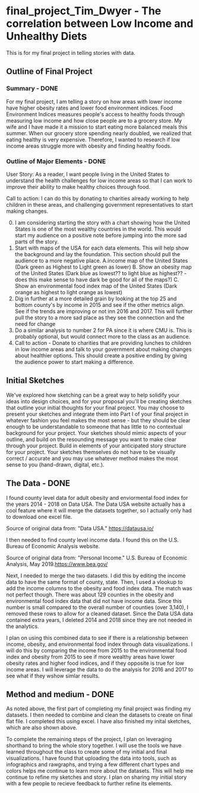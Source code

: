 # final_project_Tim_Dwyer - The correlation between Low Income and Unhealthy Diets
This is for my final project in telling stories with data.

## Outline of Final Project

### Summary - DONE
For my final project, I am telling a story on how areas with lower income have higher obesity rates and lower food environment indices. Food Environment Indices measures people's access to healthy foods through measuring low income and how close people are to a grocery store. My wife and I have made it a mission to start eating more balanced meals this summer. When our grocery store spending nearly doubled, we realized that eating healthy is very expensive. Therefore, I wanted to research if low income areas struggle more with obesity and finding healthy foods.

### Outline of Major Elements - DONE

User Story:
As a reader, I want people living in the United States to understand the health challenges for low income areas so that I can work to improve their ability to make healthy choices through food.

Call to action:
I can do this by donating to charities already working to help children in these areas, and challenging government representatives to start making changes.

0. I am considering starting the story with a chart showing how the United States is one of the most wealthy countries in the world. This would start my audience on a positive note before jumping into the more sad parts of the story.
1. Start with maps of the USA for each data elements. This will help show the background and lay the foundation. This section should pull the audience to a more negative place.
    A.income map of the United States (Dark green as Highest to Light green as lower)
    B. Show an obesity map of the United States (Dark blue as lowest?? to light blue as highest?? - does this make sense to have dark be good for all of the maps?)
    C. Show an environmental food index map of the United States (Dark orange as highest to light orange as lowest)
2. Dig in further at a more detailed grain by looking at the top 25 and bottom county's by income in 2015 and see if the other metrics align. See if the trends are improving or not inn 2016 and 2017. This will further pull the story to a more sad place as they see the connection and the need for change
3. Do a similar analysis to number 2 for PA since it is where CMU is. This is probably optional, but would connect more to the class as an audience.
4. Call to action - Donate to charities that are providing lunches to children in low income areas and talk to your government about making changes about healthier options. This should create a positive ending by giving the audience power to start making a difference.


## Initial Sketches

We've explored how sketching can be a great way to help solidify your ideas into design choices, and for your proposal you'll be creating sketches that outline your initial thoughts for your final project.  You may choose to present your sketches and integrate them into Part I of your final project in whatever fashion you feel makes the most sense - but they should be clear enough to be understandable to someone that has little to no contextual background for your project.  Your sketches should mimic aspects of your outline, and build on the resounding message you want to make clear through your project.  Build in elements of your anticipated story structure for your project.  Your sketches themselves do not have to be visually correct / accurate and you may use whatever method makes the most sense to you (hand-drawn, digital, etc.). 


## The Data - DONE

I found county level data for adult obesity and enviormental food index for the years 2014 - 2018 on Data USA. The Data USA website actually has a cool feature where it will merge the datasets together, so I actually only had to download one excel file. 

Source of original data from: "Data USA." https://datausa.io/

I then needed to find county level income data. I found this on the U.S. Bureau of Economic Analysis website. 

Source of original data from:  "Personal Income." U.S. Bureau of Economic Analysis, May 2019.https://www.bea.gov/

Next, I needed to merge the two datasets. I did this by editing the income data to have the same format of county, state. Then, I used a vlookup to add the income columns to the obesity and food index data. The match was not perfect though. There was about 129 counties in the obesity and environmental food index data that did not have income data. Since this number is small compared to the overall number of counties (over 3,140), I removed these rows to allow for a cleaned dataset. Since the Data USA data contained extra years, I deleted 2014 and 2018 since they are not needed in the analytics.

I plan on using this combined data to see if there is a relationship between income, obesity, and environmental food index through data visualizations. I will do this by comparing the income from 2015 to the environmental food index and obesity from 2015 to see if more wealthy areas have lower obesity rates and higher food indices, and if they opposite is true for low income areas. I will leverage the data to do the analysis for 2016 and 2017 to see what if they wshow simlar results.


## Method and medium - DONE

As noted above, the first part of completing my final project was finding my datasets. I then needed to combine and clean the datasets to create on final flat file. I completed this using excel. I have also finished my inital sketches, which are also shown above.

To complete the remaining steps of the project, I plan on leveraging shorthand to bring the whole story together. I will use the tools we have learned throughout the class to create some of my initial and final visualizations. I have found that uploading the data into tools, such as infographics and rawgraphs, and trying a few different chart types and colors helps me continue to learn more about the datasets. This will help me continue to refine my sketches and story. I plan on sharing my initial story with a few people to recieve feedback to further refine its elements.

